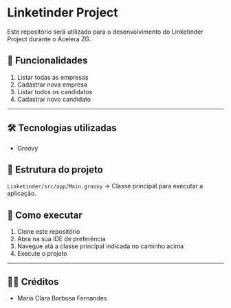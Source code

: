 # Linketinder Project

Este repositório será utilizado para o desenvolvimento do Linketinder Project durante o Acelera ZG.

## 📌 Funcionalidades
1. Listar todas as empresas
2. Cadastrar nova empresa
3. Listar todos os candidatos
4. Cadastrar novo candidato

---

## 🛠️ Tecnologias utilizadas
- Groovy



## 📂 Estrutura do projeto

`Linketinder/src/app/Main.groovy` → Classe principal para executar a aplicação.


## 🚀 Como executar

1. Clone este repositório 
2. Abra na sua IDE de preferência
3. Navegue atá a classe principal indicada no caminho acima
4. Execute o projeto


---
## 👩‍💻 Créditos

- Maria Clara Barbosa Fernandes